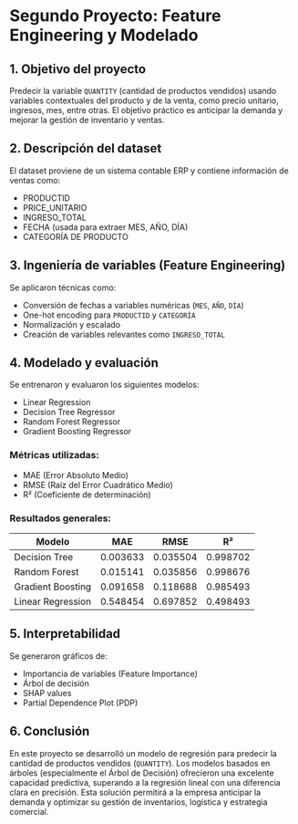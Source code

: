 # Segundo Proyecto: Feature Engineering y Modelado

## 1. Objetivo del proyecto

Predecir la variable `QUANTITY` (cantidad de productos vendidos) usando variables contextuales del producto y de la venta, como precio unitario, ingresos, mes, entre otras. El objetivo práctico es anticipar la demanda y mejorar la gestión de inventario y ventas.

## 2. Descripción del dataset

El dataset proviene de un sistema contable ERP y contiene información de ventas como:
- PRODUCTID
- PRICE_UNITARIO
- INGRESO_TOTAL
- FECHA (usada para extraer MES, AÑO, DÍA)
- CATEGORÍA DE PRODUCTO

## 3. Ingeniería de variables (Feature Engineering)

Se aplicaron técnicas como:
- Conversión de fechas a variables numéricas (`MES`, `AÑO`, `DÍA`)
- One-hot encoding para `PRODUCTID` y `CATEGORÍA`
- Normalización y escalado
- Creación de variables relevantes como `INGRESO_TOTAL`

## 4. Modelado y evaluación

Se entrenaron y evaluaron los siguientes modelos:
- Linear Regression
- Decision Tree Regressor
- Random Forest Regressor
- Gradient Boosting Regressor

### Métricas utilizadas:
- MAE (Error Absoluto Medio)
- RMSE (Raíz del Error Cuadrático Medio)
- R² (Coeficiente de determinación)

### Resultados generales:

| Modelo            | MAE      | RMSE     | R²       |
|-------------------|----------|----------|----------|
| Decision Tree     | 0.003633 | 0.035504 | 0.998702 |
| Random Forest     | 0.015141 | 0.035856 | 0.998676 |
| Gradient Boosting | 0.091658 | 0.118688 | 0.985493 |
| Linear Regression | 0.548454 | 0.697852 | 0.498493 |

## 5. Interpretabilidad

Se generaron gráficos de:
- Importancia de variables (Feature Importance)
- Árbol de decisión
- SHAP values
- Partial Dependence Plot (PDP)

## 6. Conclusión

En este proyecto se desarrolló un modelo de regresión para predecir la cantidad de productos vendidos (`QUANTITY`). Los modelos basados en árboles (especialmente el Árbol de Decisión) ofrecieron una excelente capacidad predictiva, superando a la regresión lineal con una diferencia clara en precisión. Esta solución permitirá a la empresa anticipar la demanda y optimizar su gestión de inventarios, logística y estrategia comercial.
